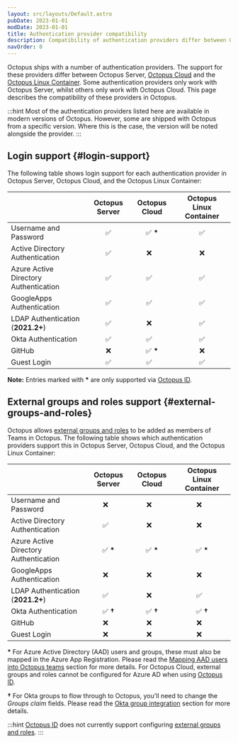 ```yaml
---
layout: src/layouts/Default.astro
pubDate: 2023-01-01
modDate: 2023-01-01
title: Authentication provider compatibility
description: Compatibility of authentication providers differ between Octopus Server and Octopus Cloud.
navOrder: 0
---
```


Octopus ships with a number of authentication providers. The support for these providers differ between Octopus Server, [Octopus Cloud](/docs/octopus-cloud/) and the [Octopus Linux Container](/docs/installation/octopus-server-linux-container). Some authentication providers only work with Octopus Server, whilst others only work with Octopus Cloud. This page describes the compatibility of these providers in Octopus.

:::hint
Most of the authentication providers listed here are available in modern versions of Octopus. However, some are shipped with Octopus from a specific version. Where this is the case, the version will be noted alongside the provider.
:::

## Login support {#login-support}

The following table shows login support for each authentication provider in Octopus Server, Octopus Cloud, and the Octopus Linux Container:

|                                       | Octopus Server     | Octopus Cloud   | Octopus Linux Container |
|---------------------------------------|:------------------:|:---------------:|:-----------------------:|
| Username and Password                 | :white_check_mark: | :white_check_mark: **\*** | :white_check_mark: |
| Active Directory Authentication       | :white_check_mark: | :x:&nbsp;&nbsp;&nbsp; | :x: |
| Azure Active Directory Authentication | :white_check_mark: | :white_check_mark:&nbsp;&nbsp;&nbsp; | :white_check_mark: |
| GoogleApps Authentication             | :white_check_mark: | :white_check_mark:&nbsp;&nbsp;&nbsp; | :white_check_mark: |
| LDAP Authentication (**2021.2+**)| :white_check_mark: | :x:&nbsp;&nbsp;&nbsp; | :white_check_mark: |
| Okta Authentication                   | :white_check_mark: | :white_check_mark:&nbsp;&nbsp;&nbsp; | :white_check_mark: |
| GitHub                                | :x: | :white_check_mark: **\*** | :x: |
| Guest Login                           | :white_check_mark: | :white_check_mark:&nbsp;&nbsp;&nbsp; | :white_check_mark: |

**Note:** Entries marked with **\*** are only supported via [Octopus ID](/docs/security/authentication/octopusid-authentication).

## External groups and roles support {#external-groups-and-roles}

Octopus allows [external groups and roles](/docs/security/users-and-teams/external-groups-and-roles) to be added as members of Teams in Octopus. The following table shows which authentication providers support this in Octopus Server, Octopus Cloud, and the Octopus Linux Container:

|                                         | Octopus Server     | Octopus Cloud   | Octopus Linux Container |
|-----------------------------------------|:------------------:|:---------------:|:-----------------------:|
| Username and Password                   | :x:&nbsp;&nbsp;&nbsp; | :x:&nbsp;&nbsp;&nbsp; | :x:&nbsp;&nbsp;&nbsp; |
| Active Directory Authentication         | :white_check_mark:&nbsp;&nbsp;&nbsp; | :x:&nbsp;&nbsp;&nbsp; | :x:&nbsp;&nbsp;&nbsp; |
| Azure Active Directory Authentication   | :white_check_mark: **\*** | :white_check_mark: **\*** | :white_check_mark: **\*** |
| GoogleApps Authentication               | :x:&nbsp;&nbsp;&nbsp; | :x:&nbsp;&nbsp;&nbsp; | :x:&nbsp;&nbsp;&nbsp; |
| LDAP Authentication (**2021.2+**)  | :white_check_mark:&nbsp;&nbsp;&nbsp; | :x:&nbsp;&nbsp;&nbsp; | :white_check_mark:&nbsp;&nbsp;&nbsp; |
| Okta Authentication                     | :white_check_mark: **†**| :white_check_mark: **†** | :white_check_mark: **†**|
| GitHub                                  | :x:&nbsp;&nbsp;&nbsp; | :x:&nbsp;&nbsp;&nbsp; | :x:&nbsp;&nbsp;&nbsp; |
| Guest Login                             | :x:&nbsp;&nbsp;&nbsp; | :x:&nbsp;&nbsp;&nbsp; | :x:&nbsp;&nbsp;&nbsp; |

**\*** For Azure Active Directory (AAD) users and groups, these must also be mapped in the Azure App Registration. Please read the [Mapping AAD users into Octopus teams](/docs/security/authentication/azure-ad-authentication/#mapping-aad-users-into-octopus-teams-optional) section for more details. For Octopus Cloud, external groups and roles cannot be configured for Azure AD when using [Octopus ID](/docs/security/authentication/octopusid-authentication).

**†** For Okta groups to flow through to Octopus, you'll need to change the _Groups claim_ fields. Please read the [Okta group integration](/docs/security/authentication/okta-authentication/#Oktaauthentication-OpenIDConnectSettings-OktaGroups) section for more details.

:::hint
[Octopus ID](/docs/security/authentication/octopusid-authentication/) does not currently support configuring [external groups and roles](/docs/security/users-and-teams/external-groups-and-roles).
:::
